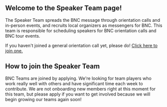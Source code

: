 ## Welcome to the Speaker Team page!

The Speaker Team spreads the BNC message through orientation calls and in-person events, and recruits local organizers as messengers for BNC. This team is responsible for scheduling speakers for BNC orientation calls and BNC tour events.

If you haven't joined a general orientation call yet, please do! [Click here to join one.](/call)

## How to join the Speaker Team

BNC Teams are joined by applying. We're looking for team players who work really well with others and have significant time each week to contribute. We are not onboarding new members right at this moment for this team, but please apply if you want to get involved because we will begin growing our teams again soon!
